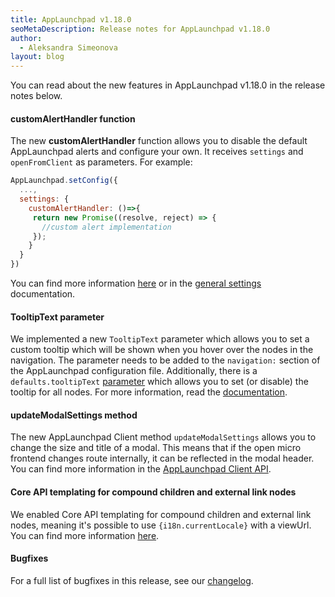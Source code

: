 ```yaml
---
title: AppLaunchpad v1.18.0
seoMetaDescription: Release notes for AppLaunchpad v1.18.0
author:
  - Aleksandra Simeonova
layout: blog
---
```


You can read about the new features in AppLaunchpad v1.18.0 in the release notes below.

<!-- Excerpt -->

#### customAlertHandler function

The new **customAlertHandler** function allows you to disable the default AppLaunchpad alerts and configure your own. It receives `settings` and `openFromClient` as parameters. For example:

```javascript
AppLaunchpad.setConfig({
  ...,
  settings: {
    customAlertHandler: ()=>{
     return new Promise((resolve, reject) => {
       //custom alert implementation
     });
    }
  }
})
```

You can find more information [here](https://github.com/davidwl/applaunchpad/pull/2304) or in the [general settings](https://docs.applaunchpad-project.io/docs/general-settings) documentation.


#### TooltipText parameter

We implemented a new `TooltipText` parameter which allows you to set a custom tooltip which will be shown when you hover over the nodes in the navigation. The parameter needs to be added to the `navigation:` section of the AppLaunchpad configuration file. Additionally, there is a `defaults.tooltipText` [parameter](https://docs.applaunchpad-project.io/docs/navigation-parameters-reference/?section=defaultstooltiptext) which allows you to set (or disable) the tooltip for all nodes. For more information, read the [documentation](https://docs.applaunchpad-project.io/docs/navigation-parameters-reference/?section=tooltiptext).


#### updateModalSettings method

The new AppLaunchpad Client method `updateModalSettings` allows you to change the size and title of a modal. This means that if the open micro frontend changes route internally, it can be reflected in the modal header. You can find more information in the [AppLaunchpad Client API](https://docs.applaunchpad-project.io/docs/applaunchpad-client-api/?section=updatemodalsettings).

#### Core API templating for compound children and external link nodes

We enabled Core API templating for compound children and external link nodes, meaning it's possible to use `{i18n.currentLocale}` with a viewUrl. You can find more information [here](https://github.com/davidwl/applaunchpad/pull/2288).

#### Bugfixes

For a full list of bugfixes in this release, see our [changelog](https://github.com/davidwl/applaunchpad/blob/master/CHANGELOG.md).

